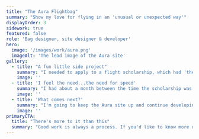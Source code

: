 ```yaml
---
title: "The Aura Flightbag"
summary: "Show my love for flying in an 'unusual or unexpected way'"
displayOrder: 3
sidework: true
featured: false
role: 'Bag designer, site designer & developer'
hero:
  image: '/images/work/aura.png'
  imageAlt: 'The lead image of the Aura site'
gallery:
  - title: "A fun little side project"
    summary: "I needed to apply to a flight scholarship, which had 'the most unusual submission' as its judging criteria. Previous winners had submitted songs and poems and a board game. I've been meaning to design a new flight bag for myself anyway, and so I did, but then was at a loss for how to actually submit the bag to an e-mail address. A quick and dirty static HTML site was the answer."
    image: ''
  - title: 'I feel the need...the need for speed'
    summary: "I had about a month between the time the scholarship was announced, and its submission deadline. In that time I had to design and physically prototype a flight bag -- but I also needed to put together its supporting website, which I envisioned as multiple pages and a fair amount of content. This also all needed to happen in my spare time! So instead of spending cycles designing a UI from scratch, I went back to my old faithful: the US Web Design System. USWDS is flexible enough to let me get online quickly, without sacrificing too much in terms of aesthetics or usability. The entire site went up in about twenty hours over my winter break, and most of that time was spent considering the information architecture, taking pictures and writing."
    image: ''
  - title: 'What comes next?'
    summary: "I'm going to keep the Aura site up and continue developing not only the bag itself, but the site that supports it. The current audience is a scholarship selection panel, but eventually I'd like it to be for makers. This means I need to improve the information architecture, add search, and refine the instructions layout (not to mention the instructions themselves)."
    image: ''
primaryCTA:
  title: "There's more to it than this"
  summary: "Good work is always a process. If you'd like to know more details about mine, please get in touch!"
---
```

